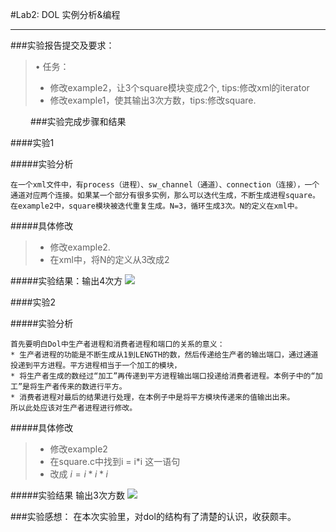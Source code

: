 #Lab2: DOL 实例分析&编程

------

###实验报告提交及要求：
> • 任务：
> * 修改example2，让3个square模块变成2个, tips:修改xml的iterator
> * 修改example1，使其输出3次方数，tips:修改square.



　　
###实验完成步骤和结果

####实验1

#####实验分析
    
    在一个xml文件中，有process（进程）、sw_channel（通道）、connection（连接），一个通道对应两个连接。如果某一个部分有很多实例，那么可以迭代生成，不断生成进程square。在example2中，square模块被迭代重复生成。N=3，循环生成3次。N的定义在xml中。
    
#####具体修改
> * 修改example2.
> * 在xml中，将N的定义从3改成2


    
#####实验结果：输出4次方
![](http://7xrn7f.com1.z0.glb.clouddn.com/16-11-7/17202892.jpg)

####实验2

#####实验分析
    
    首先要明白Dol中生产者进程和消费者进程和端口的关系的意义：
    * 生产者进程的功能是不断生成从1到LENGTH的数，然后传递给生产者的输出端口，通过通道投递到平方进程。平方进程相当于一个加工的模块，
    * 将生产者生成的数经过“加工”再传递到平方进程输出端口投递给消费者进程。本例子中的“加工”是将生产者传来的数进行平方。
    * 消费者进程对最后的结果进行处理，在本例子中是将平方模块传递来的值输出出来。
    所以此处应该对生产者进程进行修改。
    
#####具体修改
> * 修改example2
> * 在square.c中找到i = i*i 这一语句
> * 改成 $i = i*i*i$

#####实验结果
输出3次方数
![](http://7xrn7f.com1.z0.glb.clouddn.com/16-11-7/18458799.jpg)


###实验感想：
在本次实验里，对dol的结构有了清楚的认识，收获颇丰。  
　　
　
